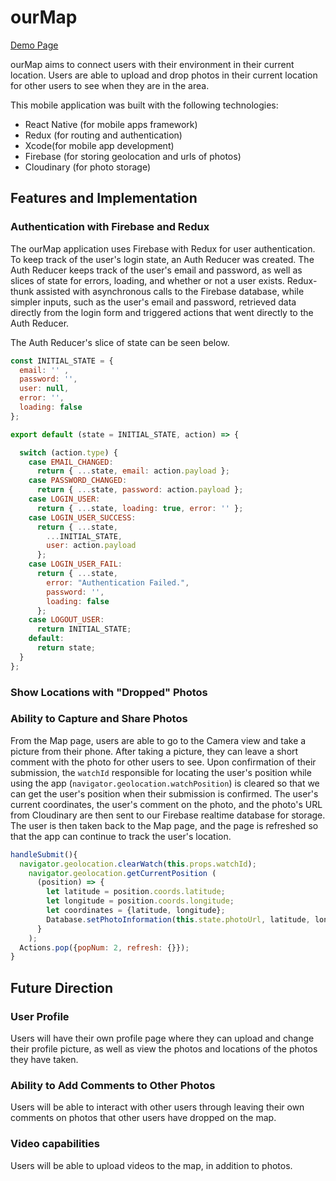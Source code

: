 # ourMap

[Demo Page][demopage]

[demopage]: https://bhill010.github.io/ourMapDemo/

ourMap aims to connect users with their environment in their current location. Users are able to upload and drop photos in their current location for other users to see when they are in the area.

This mobile application was built with the following technologies:

- React Native (for mobile apps framework)
- Redux (for routing and authentication)
- Xcode(for mobile app development)
- Firebase (for storing geolocation and urls of photos)
- Cloudinary (for photo storage)

## Features and Implementation

### Authentication with Firebase and Redux

The ourMap application uses Firebase with Redux for user authentication. To keep track of the user's login state, an Auth Reducer was created. The Auth Reducer keeps track of the user's email and password, as well as slices of state for errors, loading, and whether or not a user exists. Redux-thunk assisted with asynchronous calls to the Firebase database, while simpler inputs, such as the user's email and password, retrieved data directly from the login form and triggered actions that went directly to the Auth Reducer.

The Auth Reducer's slice of state can be seen below.

```javascript
const INITIAL_STATE = {
  email: '' ,
  password: '',
  user: null,
  error: '',
  loading: false
};

export default (state = INITIAL_STATE, action) => {

  switch (action.type) {
    case EMAIL_CHANGED:
      return { ...state, email: action.payload };
    case PASSWORD_CHANGED:
      return { ...state, password: action.payload };
    case LOGIN_USER:
      return { ...state, loading: true, error: '' };
    case LOGIN_USER_SUCCESS:
      return { ...state,
        ...INITIAL_STATE,
        user: action.payload
      };
    case LOGIN_USER_FAIL:
      return { ...state,
        error: "Authentication Failed.",
        password: '',
        loading: false
      };
    case LOGOUT_USER:
      return INITIAL_STATE;
    default:
      return state;
  }
};
```

### Show Locations with "Dropped" Photos


### Ability to Capture and Share Photos

From the Map page, users are able to go to the Camera view and take a picture from their phone. After taking a picture, they can leave a short comment with the photo for other users to see. Upon confirmation of their submission, the `watchId` responsible for locating the user's position while using the app (`navigator.geolocation.watchPosition`) is cleared so that we can get the user's position when their submission is confirmed. The user's current coordinates, the user's comment on the photo, and the photo's URL from Cloudinary are then sent to our Firebase realtime database for storage. The user is then taken back to the Map page, and the page is refreshed so that the app can continue to track the user's location.

```javascript
handleSubmit(){
  navigator.geolocation.clearWatch(this.props.watchId);
    navigator.geolocation.getCurrentPosition (
	  (position) => {
		let latitude = position.coords.latitude;
		let longitude = position.coords.longitude;
		let coordinates = {latitude, longitude};
		Database.setPhotoInformation(this.state.photoUrl, latitude, longitude, this.state.comment);
	  }
    );
  Actions.pop({popNum: 2, refresh: {}});
}
```

## Future Direction

### User Profile
Users will have their own profile page where they can upload and change their profile picture, as well as view the photos and locations of the photos they have taken.

### Ability to Add Comments to Other Photos
Users will be able to interact with other users through leaving their own comments on photos that other users have dropped on the map.

### Video capabilities
Users will be able to upload videos to the map, in addition to photos.
